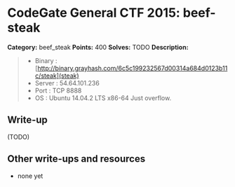 # CodeGate General CTF 2015: beef-steak

**Category:** beef_steak
**Points:** 400
**Solves:** TODO
**Description:** 

> - Binary : [http://binary.grayhash.com/6c5c199232567d00314a684d0123b11c/steak](steak)
> - Server : 54.64.101.236
> - Port : TCP 8888
> - OS : Ubuntu 14.04.2 LTS x86-64
> Just overflow.

## Write-up

(TODO)

## Other write-ups and resources

* none yet